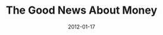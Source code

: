 ---
layout: music 
title: "The Good News About Money"
series: "Big Bad Wolf"
date: 2012-01-17 
description: "Chuck Mingo talks about how God is the opposite of the Big Bad Wolf."
audio: "http://www.crossroads.net/players/media/hq/bigbadwolf_02.mp3"
audio-duration: "43:20"
src: "http://www.crossroads.net/players/media/mediumHz/"
---